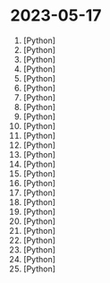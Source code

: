 # 2023-05-17

1. [](https://github.comundefined "Vercel for AI agents. We help developers to build, deploy, and monitor AI agents. Focusing on specialized AI agents that build software for you - your personal software developers.") [Python]
2. [](https://github.comundefined "The complete training code of the open-source high-performance Llama model, including the full process from pre-training to RLHF.") [Python]
3. [](https://github.comundefined "Interact privately with your documents using the power of GPT, 100% privately, no data leaks") [Python]
4. [](https://github.comundefined "Dump all your files and thoughts into your GenerativeAI Second Brain and chat with it") [Python]
5. [](https://github.comundefined "Python SDK/API for reverse engineered Google Bard") [Python]
6. [](https://github.comundefined "潘多拉，一个让你呼吸顺畅的ChatGPT。Pandora, a ChatGPT that helps you breathe smoothly.") [Python]
7. [](https://github.comundefined "This project converts the API of Anthropic's Claude model to the OpenAI Chat API format.") [Python]
8. [](https://github.comundefined "Get a ChatGPT plugin up and running in under 5 minutes!") [Python]
9. [](https://github.comundefined "Auto detecting, masking and inpainting with detection model.") [Python]
10. [](https://github.comundefined "Learn how to design large-scale systems. Prep for the system design interview. Includes Anki flashcards.") [Python]
11. [](https://github.comundefined "Main Sigma Rule Repository") [Python]
12. [](https://github.comundefined "Tool Learning for Big Models, Open-Source Solutions of ChatGPT-Plugins") [Python]
13. [](https://github.comundefined "An open-source tool-augmented conversational language model from Fudan University") [Python]
14. [](https://github.comundefined "Official code base of the BEVDet series .") [Python]
15. [](https://github.comundefined "This is a collection of our NAS and Vision Transformer work.") [Python]
16. [](https://github.comundefined "A batteries-included library for building AI-powered software") [Python]
17. [](https://github.comundefined "A collective list of free APIs") [Python]
18. [](https://github.comundefined "Interact your data and environment using the local GPT, no data leaks, 100% privately, 100% security") [Python]
19. [](https://github.comundefined "H2O LLM Studio - a framework and no-code GUI for fine-tuning LLMs") [Python]
20. [](https://github.comundefined "Made to be used with Flipper just drag the folder into NFC") [Python]
21. [](https://github.comundefined "4-Bit Finetuning of Large Language Models on One Consumer GPU") [Python]
22. [](https://github.comundefined "RWKV is an RNN with transformer-level LLM performance. It can be directly trained like a GPT (parallelizable). So it's combining the best of RNN and transformer - great performance, fast inference, saves VRAM, fast training, infinite ctx_len, and free sentence embedding.") [Python]
23. [](https://github.comundefined "LAVIS - A One-stop Library for Language-Vision Intelligence") [Python]
24. [](https://github.comundefined "The ChatGPT Retrieval Plugin lets you easily find personal or work documents by asking questions in natural language.") [Python]
25. [](https://github.comundefined "GFPGAN aims at developing Practical Algorithms for Real-world Face Restoration.") [Python]
